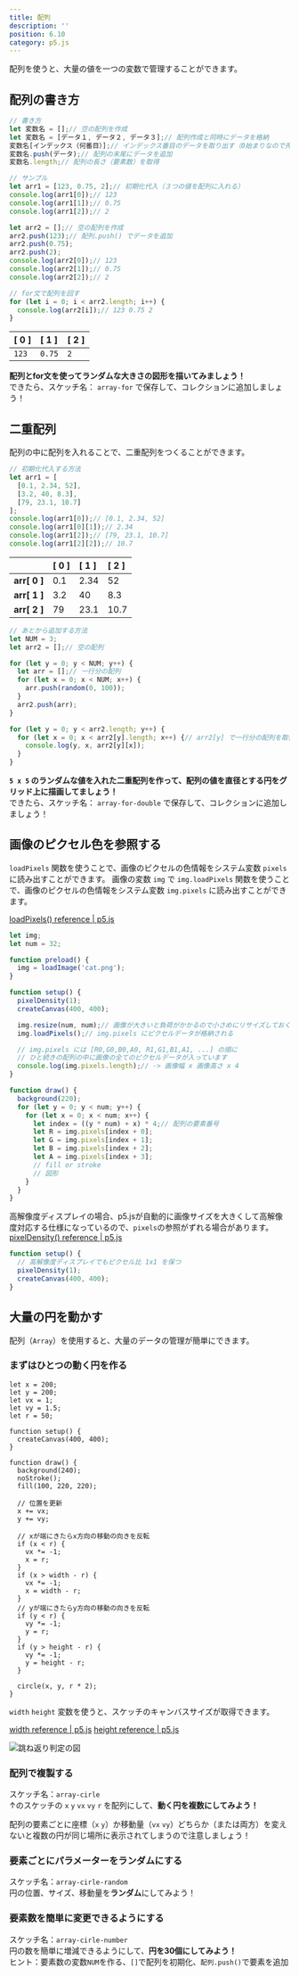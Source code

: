 ```yaml
---
title: 配列
description: ''
position: 6.10
category: p5.js
---
```


配列を使うと、大量の値を一つの変数で管理することができます。

## 配列の書き方

```javascript
// 書き方
let 変数名 = [];// 空の配列を作成
let 変数名 = [データ１, データ２, データ３];// 配列作成と同時にデータを格納
変数名[インデックス（何番目）];// インデックス番目のデータを取り出す（0始まりなので先頭は[0]）
変数名.push(データ);// 配列の末尾にデータを追加
変数名.length;// 配列の長さ（要素数）を取得

// サンプル
let arr1 = [123, 0.75, 2];// 初期化代入（３つの値を配列に入れる）
console.log(arr1[0]);// 123
console.log(arr1[1]);// 0.75
console.log(arr1[2]);// 2

let arr2 = [];// 空の配列を作成
arr2.push(123);// 配列.push() でデータを追加
arr2.push(0.75);
arr2.push(2);
console.log(arr2[0]);// 123
console.log(arr2[1]);// 0.75
console.log(arr2[2]);// 2

// for文で配列を回す
for (let i = 0; i < arr2.length; i++) {
  console.log(arr2[i]);// 123 0.75 2
}
```

|[ 0 ]|[ 1 ]|[ 2 ]|
|:--|:--|:--|
|`123`|`0.75`|`2`|

<alert type="success">

**配列とfor文を使ってランダムな大きさの図形を描いてみましょう！**  
できたら、スケッチ名： `array-for` で保存して、コレクションに追加しましょう！

</alert>

<live-demo src="/resource/livedemo/p5js/array/array-for/"></live-demo>

<!--
## グラフを描く

<alert type="success">

スケッチ名：`array-graph`  
配列とfor文を使って棒グラフを書いてみよう！  
ヒント：`let data = [100, 200...];` で `0` ~ `400` の適当な値を10個配列に入れて、 `for` 文と `rect` で表示。ひとつの幅は `let step = width / data.length;` 。  

</alert>

<live-demo src="/resource/livedemo/p5js/array/array-graph/"></live-demo>
-->

<!-- 
<alert type="success">

スケッチ名：`array-graph-advanced`  
棒グラフの隙間をあけ、目盛りを追加してグラフを見やすくしてみよう！  
ヒント：`rect(x + 5, y, w - 10, h)`

</alert>

<live-demo src="/resource/livedemo/p5js/array/array-graph-advanced/"></live-demo>
-->

<!--
### ランダム

`random` 関数で任意の範囲内のランダムな数値を取得することができます。

[random() reference | p5.js](https://p5js.org/reference/#/p5/random)

<alert type="warning">

`random` 関数は `p5.js` 側の関数のため、`setup` 関数が実行されるまで使えません！  
`p5.js` 側の関数をつかって変数を初期化したい場合、宣言時には一時的な値を入れておいて、`setup`関数内で代入するようにしましょう！

</alert>

```javascript
// let rand = random(-1, 1);// エラー！
let rand = 0;// 一旦 0 を入れておく

function setup() {
  ...
  rand = random(-1, 1);// -1 ~ -1 の範囲のランダムな値を取得
}
```

<alert type="success">

スケッチ名：`array-graph-random`  
配列とfor文を使って棒グラフを書いてみよう！  
ヒント：配列の個数を変数で定義 `let NUM = 10;` 、空の配列で初期化 `let data = [];` して、`data.push(random(0, 400))` で配列に`0` ~ `400` のランダムな値を追加。

</alert>

<live-demo src="/resource/livedemo/p5js/array/array-graph-random/"></live-demo>
-->

## 二重配列

配列の中に配列を入れることで、二重配列をつくることができます。

```javascript
// 初期化代入する方法
let arr1 = [
  [0.1, 2.34, 52],
  [3.2, 40, 8.3],
  [79, 23.1, 10.7]
];
console.log(arr1[0]);// [0.1, 2.34, 52]
console.log(arr1[0][1]);// 2.34
console.log(arr1[2]);// [79, 23.1, 10.7]
console.log(arr1[2][2]);// 10.7
```

||[ 0 ]|[ 1 ]|[ 2 ]|
|:--|:--|:--|:--|
|<strong>arr[ 0 ]</strong>|0.1|2.34|52|
|<strong>arr[ 1 ]</strong>|3.2|40|8.3|
|<strong>arr[ 2 ]</strong>|79|23.1|10.7|

```javascript
// あとから追加する方法
let NUM = 3;
let arr2 = [];// 空の配列

for (let y = 0; y < NUM; y++) {
  let arr = [];// 一行分の配列
  for (let x = 0; x < NUM; x++) {
    arr.push(random(0, 100));
  }
  arr2.push(arr);
}

for (let y = 0; y < arr2.length; y++) {
  for (let x = 0; x < arr2[y].length; x++) {// arr2[y] で一行分の配列を取得
    console.log(y, x, arr2[y][x]);
  }
}
```

<alert type="success">

**`5 x 5` のランダムな値を入れた二重配列を作って、配列の値を直径とする円をグリッド上に描画してましょう！**  
できたら、スケッチ名： `array-for-double` で保存して、コレクションに追加しましょう！

</alert>

<live-demo src="/resource/livedemo/p5js/array/array-for-double/"></live-demo>

## 画像のピクセル色を参照する

`loadPixels` 関数を使うことで、画像のピクセルの色情報をシステム変数 `pixels` に読み出すことができます。
画像の変数 `img` で `img.loadPixels` 関数を使うことで、画像のピクセルの色情報をシステム変数 `img.pixels` に読み出すことができます。

[loadPixels() reference | p5.js](https://p5js.org/reference/#/p5/loadPixels)

```javascript
let img;
let num = 32;

function preload() {
  img = loadImage('cat.png');
}

function setup() {
  pixelDensity(1);
  createCanvas(400, 400);

  img.resize(num, num);// 画像が大きいと負荷がかかるので小さめにリサイズしておく
  img.loadPixels();// img.pixels にピクセルデータが格納される

  // img.pixels には [R0,G0,B0,A0, R1,G1,B1,A1, ...] の順に
  // ひと続きの配列の中に画像の全てのピクセルデータが入っています
  console.log(img.pixels.length);// -> 画像幅 x 画像高さ x 4
}

function draw() {
  background(220);
  for (let y = 0; y < num; y++) {
    for (let x = 0; x < num; x++) {
      let index = ((y * num) + x) * 4;// 配列の要素番号
      let R = img.pixels[index + 0];
      let G = img.pixels[index + 1];
      let B = img.pixels[index + 2];
      let A = img.pixels[index + 3];
      // fill or stroke
      // 図形
    }
  }
}
```


高解像度ディスプレイの場合、p5.jsが自動的に画像サイズを大きくして高解像度対応する仕様になっているので、`pixels`の参照がずれる場合があります。
[pixelDensity() reference | p5.js](https://p5js.org/reference/#/p5/pixelDensity)

```javascript
function setup() {
  // 高解像度ディスプレイでもピクセル比 1x1 を保つ
  pixelDensity(1);
  createCanvas(400, 400);
}
```

<live-demo src="/resource/livedemo/p5js/array/array-image-pixel/"></live-demo>

## 大量の円を動かす

配列（`Array`）を使用すると、大量のデータの管理が簡単にできます。

### まずはひとつの動く円を作る

```javascript[sketch.js]
let x = 200;
let y = 200;
let vx = 1;
let vy = 1.5;
let r = 50;

function setup() {
  createCanvas(400, 400);
}

function draw() {
  background(240);
  noStroke();
  fill(100, 220, 220);
  
  // 位置を更新
  x += vx;
  y += vy;

  // xが端にきたらx方向の移動の向きを反転
  if (x < r) {
    vx *= -1;
    x = r;
  }
  if (x > width - r) {
    vx *= -1;
    x = width - r;
  }
  // yが端にきたらy方向の移動の向きを反転
  if (y < r) {
    vy *= -1;
    y = r;
  }
  if (y > height - r) {
    vy *= -1;
    y = height - r;
  }

  circle(x, y, r * 2);
}
```

`width` `height` 変数を使うと、スケッチのキャンバスサイズが取得できます。

[width reference | p5.js](https://p5js.org/reference/#/p5/width)
[height reference | p5.js](https://p5js.org/reference/#/p5/height)

<img src="/resource/image/p5js_array_single-circle.png" alt="跳ね返り判定の図"/>

<live-demo src="/resource/livedemo/p5js/array/single-circle/"></live-demo>

### 配列で複製する

<alert type="success">

スケッチ名：`array-cirle`  
↑のスケッチの `x` `y` `vx` `vy` `r` を配列にして、<strong>動く円を複数にしてみよう！</strong>

</alert>

<alert type="warning">

配列の要素ごとに座標（`x` `y`）か移動量（`vx` `vy`）どちらか（または両方）を変えないと複数の円が同じ場所に表示されてしまうので注意しましょう！

</alert>

<live-demo src="/resource/livedemo/p5js/array/array-circle/"></live-demo>

### 要素ごとにパラメーターをランダムにする

<alert type="success">

スケッチ名：`array-cirle-random`  
円の位置、サイズ、移動量を<strong>ランダム</strong>にしてみよう！

</alert>

<live-demo src="/resource/livedemo/p5js/array/array-circle-random/"></live-demo>

### 要素数を簡単に変更できるようにする

<alert type="success">

スケッチ名：`array-cirle-number`  
円の数を簡単に増減できるようにして、<strong>円を30個にしてみよう！</strong>  
ヒント：要素数の変数`NUM`を作る、`[]`で配列を初期化、`配列.push()`で要素を追加

</alert>

<live-demo src="/resource/livedemo/p5js/array/array-circle-number/"></live-demo>
